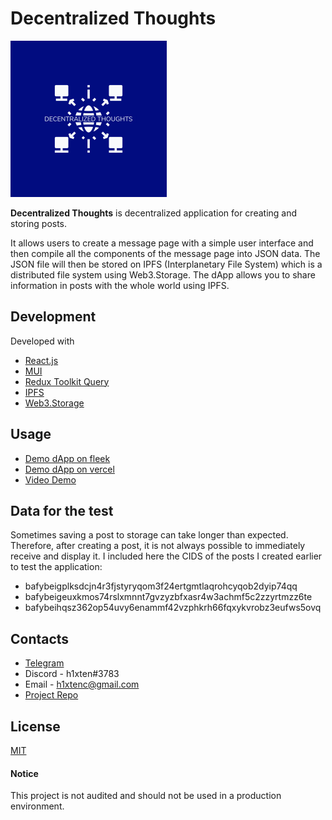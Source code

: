 # Decentralized Thoughts

<img src='./src/assets/logo/logo-color.png' width='250px' alt='DTlogo' >

**Decentralized Thoughts** is decentralized application for creating and storing posts.

It allows users to create a message page with a simple user interface and then compile all the components of the message page into JSON data. The JSON file will then be stored on IPFS (Interplanetary File System) which is a distributed file system using Web3.Storage.
The dApp allows you to share information in posts with the whole world using IPFS.

## Development
Developed with 
- [React.js](https://reactjs.org/)
- [MUI](https://mui.com/)
- [Redux Toolkit Query](https://redux-toolkit.js.org/rtk-query/overview)
- [IPFS](https://docs.ipfs.tech/)
- [Web3.Storage](https://web3.storage/)

## Usage
- [Demo dApp on fleek](https://decentralized-thoughts.on.fleek.co/)
- [Demo dApp on vercel](https://decentralized-thoughts.vercel.app/)
- [Video Demo](https://youtu.be/_sVQu5FBf5I)

## Data for the test
  Sometimes saving a post to storage can take longer than expected. Therefore, after creating a post, it is not always possible to immediately receive and display it. I included here the CIDS of the posts I created earlier to test the application:
- bafybeigplksdcjn4r3fjstyryqom3f24ertgmtlaqrohcyqob2dyip74qq
- bafybeigeuxkmos74rslxmnnt7gvzyzbfxasr4w3achmf5c2zzyrtmzz6te
- bafybeihqsz362op54uvy6enammf42vzphkrh66fqxykvrobz3eufws5ovq

## Contacts
- [Telegram](https://t.me/h1xten) </br>
- Discord - h1xten#3783 </br>
- Email - h1xtenc@gmail.com </br>
- [Project Repo](https://github.com/h1xten/decentralized-thoughts)

## License
[MIT](LICENSE)

#### Notice
This project is not audited and should not be used in a production environment.
